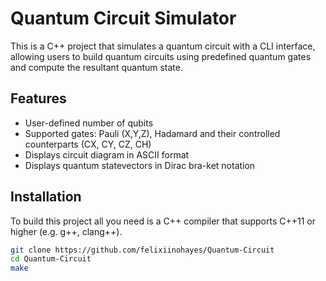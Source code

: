 # Quantum Circuit Simulator
This is a C++ project that simulates a quantum circuit with a CLI interface, allowing users to build quantum circuits using predefined quantum gates and compute the resultant quantum state.
## Features
- User-defined number of qubits
- Supported gates: Pauli (X,Y,Z), Hadamard and their controlled counterparts (CX, CY, CZ, CH)
- Displays circuit diagram in ASCII format
- Displays quantum statevectors in Dirac bra-ket notation
## Installation
To build this project all you need is a C++ compiler that supports C++11 or higher (e.g. g++, clang++).

```bash
git clone https://github.com/felixiinohayes/Quantum-Circuit
cd Quantum-Circuit
make
```
